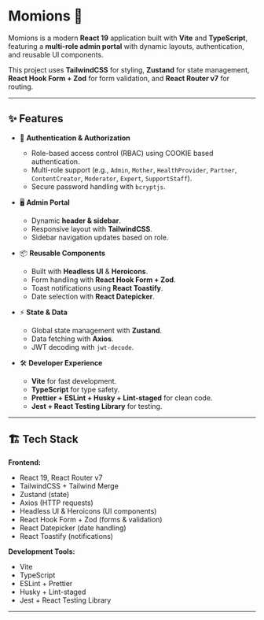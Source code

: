 # Momions 🚀

Momions is a modern **React 19** application built with **Vite** and **TypeScript**, featuring a **multi-role admin portal** with dynamic layouts, authentication, and reusable UI components.  

This project uses **TailwindCSS** for styling, **Zustand** for state management, **React Hook Form + Zod** for form validation, and **React Router v7** for routing.  

---

## ✨ Features

- 🔐 **Authentication & Authorization**
  - Role-based access control (RBAC) using COOKIE based authentication.
  - Multi-role support (e.g., `Admin`, `Mother`, `HealthProvider`, `Partner`, `ContentCreator`, `Moderator`, `Expert`, `SupportStaff`).
  - Secure password handling with `bcryptjs`.

- 🖥️ **Admin Portal**
  - Dynamic **header & sidebar**.
  - Responsive layout with **TailwindCSS**.
  - Sidebar navigation updates based on role.

- 📦 **Reusable Components**
  - Built with **Headless UI** & **Heroicons**.
  - Form handling with **React Hook Form + Zod**.
  - Toast notifications using **React Toastify**.
  - Date selection with **React Datepicker**.

- ⚡ **State & Data**
  - Global state management with **Zustand**.
  - Data fetching with **Axios**.
  - JWT decoding with `jwt-decode`.

- 🛠️ **Developer Experience**
  - **Vite** for fast development.
  - **TypeScript** for type safety.
  - **Prettier + ESLint + Husky + Lint-staged** for clean code.
  - **Jest + React Testing Library** for testing.

---

## 🏗️ Tech Stack

**Frontend:**
- React 19, React Router v7  
- TailwindCSS + Tailwind Merge  
- Zustand (state)  
- Axios (HTTP requests)  
- Headless UI & Heroicons (UI components)  
- React Hook Form + Zod (forms & validation)  
- React Datepicker (date handling)  
- React Toastify (notifications)  

**Development Tools:**
- Vite  
- TypeScript  
- ESLint + Prettier  
- Husky + Lint-staged  
- Jest + React Testing Library  

---


